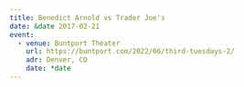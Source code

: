 ```yaml
---
title: Benedict Arnold vs Trader Joe's
date: &date 2017-02-21
event:
  - venue: Buntport Theater
    url: https://buntport.com/2022/06/third-tuesdays-2/
    adr: Denver, CO
    date: *date
---
```


<script async class="speakerdeck-embed" data-id="20170c614d2540359bfdda060308c552" data-ratio="1.33333333333333" src="//speakerdeck.com/assets/embed.js"></script>
